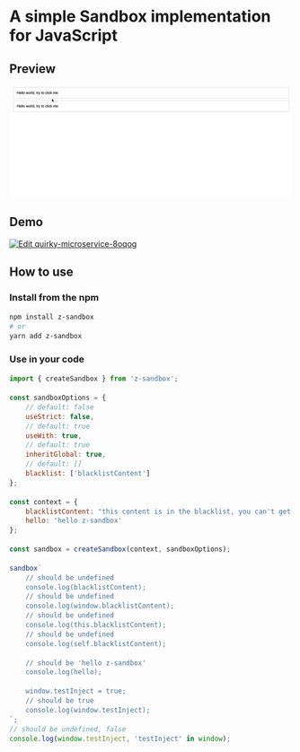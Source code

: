 # A simple Sandbox implementation for JavaScript

## Preview

![preview](static/preview.gif)

## Demo

[![Edit quirky-microservice-8oqog](https://codesandbox.io/static/img/play-codesandbox.svg)](https://codesandbox.io/s/quirky-microservice-8oqog?fontsize=14)

## How to use

### Install from the npm

```bash
npm install z-sandbox
# or
yarn add z-sandbox
```

### Use in your code

```javascript
import { createSandbox } from 'z-sandbox';

const sandboxOptions = {
    // default: false
    useStrict: false,
    // default: true
    useWith: true,
    // default: true
    inheritGlobal: true,
    // default: []
    blacklist: ['blacklistContent']
};

const context = {
    blacklistContent: "this content is in the blacklist, you can't get it in the sandbox",
    hello: 'hello z-sandbox'
};

const sandbox = createSandbox(context, sandboxOptions);

sandbox`
    // should be undefined
    console.log(blacklistContent);
    // should be undefined
    console.log(window.blacklistContent);
    // should be undefined
    console.log(this.blacklistContent);
    // should be undefined
    console.log(self.blacklistContent);

    // should be 'hello z-sandbox'
    console.log(hello);

    window.testInject = true;
    // should be true
    console.log(window.testInject);
`;
// should be undefined, false
console.log(window.testInject, 'testInject' in window);
```
